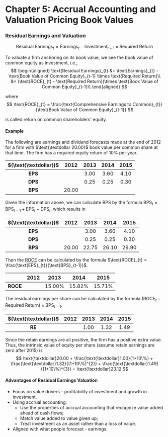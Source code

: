 # Chapter 5: Accrual Accounting and Valuation Pricing Book Values

### Residual Earnings and Valuation
$$
\text{Residual Earnings}_{t} = \text{Earnings}_{t} - \text{Investment}_{t-1} \times \text{Required Return}
$$

To valuate a firm anchoring on its book value, we see the book value of common equity as investment, i.e., 
$$
\begin{aligned}
 \text{Residual Earnings}_{t} &= \text{Earnings}_{t} - \text{Book Value of Common Equity}_{t-1} \times \text{Required Return}\\
 &= (\text{ROCE}_{t} - \text{Required Return})\times \text{Book Value of Common Equity}_{t-1}\\
\end{aligned}
$$

where 
$$
\text{ROCE}_{t} = \frac{\text{Comprehensive Earnings to Common}_{t}}{\text{Book Value of Common Equity}_{t-1}}
$$

is called return on common shareholders' equity.

#### Example
The following are earnings and dividend forecasts made at the end of 2012 for a firm with $\text{\textdollar 20.00}$ book value per common share at that time. The firm has a required equity return of $10\%$ per year.

<div class='centertable'>

| $(\text{\textdollar})$ |  2012   |  2013  |  2014  |  2015  |
| :--------------------: | :-----: | :----: | :----: | :----: |
|        **EPS**         |  ${}$   | $3.00$ | $3.60$ | $4.10$ |
|        **DPS**         |  ${}$   | $0.25$ | $0.25$ | $0.30$ |
|        **BPS**         | $20.00$ |  ${}$  |  ${}$  |  ${}$  |
</div class='centertable'>

Given the information above, we can calculate BPS by the formula $\text{BPS}_{t} = \text{BPS}_{t-1} + \text{EPS}_{t} - \text{DPS}_{t}$, which results in 

<div class='centertable'>

| $(\text{\textdollar})$ |  2012   |  2013   |  2014   |  2015   |
| :--------------------: | :-----: | :-----: | :-----: | :-----: |
|        **EPS**         |  ${}$   | $3.00$  | $3.60$  | $4.10$  |
|        **DPS**         |  ${}$   | $0.25$  | $0.25$  | $0.30$  |
|        **BPS**         | $20.00$ | $22.75$ | $26.10$ | $29.90$ |
</div class='centertable'>

Then the <abbr title="Return on Common Shareholders' Equity">ROCE</abbr> can be calculated by the formula $\text{ROCE}_{t} = \frac{\text{EPS}_{t}}{\text{BPS}_{t-1}}$.

<div class='centertable'>

|          | 2012  |   2013    |   2014    |   2015    |
| :------: | :---: | :-------: | :-------: | :-------: |
| **ROCE** | ${}$  | $15.00\%$ | $15.82\%$ | $15.71\%$ |
</div class='centertable'>

The residual earnings per share can be calculated by the formula $(\text{ROCE}_{t} - \text{Required Return})\times \text{BPS}_{t-1}$.

<div class='centertable'>

| $(\text{\textdollar})$ | 2012  |  2013  |  2014  |  2015  |
| :--------------------: | :---: | :----: | :----: | :----: |
|         **RE**         | ${}$  | $1.00$ | $1.32$ | $1.49$ |
</div class='centertable'>

Since the retain earnings are all positive, the firm has a positive extra value. Thus, the intrinsic value of equity per share (assume retain earnings are zero after 2015) is 
$$
\text{\textdollar}20.00 + \frac{\text{\textdollar}1.00}{1+10\%} + \frac{\text{\textdollar}1.32}{(1+10\%)^{2}} + \frac{\text{\textdollar}1.49}{(1+10\%)^{3}} = \text{\textdollar}23.12
$$

#### Advantages of Residual Earnings Valuation
- Focus on value drivers - profitability of investment and growth in investment.
- Using accrual accounting: 
  - Use the properties of accrual accounting that recognize value added ahead of cash flows;
  - Match value added to value given up;
  - Treat investment as an asset rather than a loss of value.
- Aligned with what people forecast - earnings.